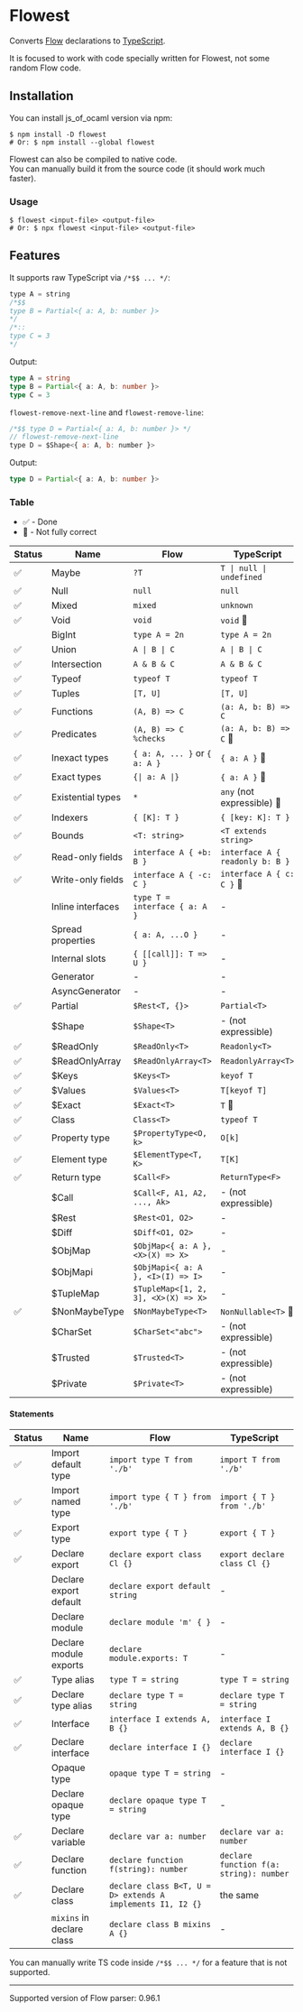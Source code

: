 # Flowest

Converts [Flow][] declarations to [TypeScript][].

It is focused to work with code specially written for Flowest, not some random Flow code.

[Flow]: https://flow.org/
[TypeScript]: https://www.typescriptlang.org/

## Installation

You can install js_of_ocaml version via npm:

```console
$ npm install -D flowest
# Or: $ npm install --global flowest
```

Flowest can also be compiled to native code.\
You can manually build it from the source code (it should work much faster).

### Usage

```console
$ flowest <input-file> <output-file>
# Or: $ npx flowest <input-file> <output-file>
```

## Features

It supports raw TypeScript via `/*$$ ... */`:

```javascript
type A = string
/*$$
type B = Partial<{ a: A, b: number }>
*/
/*::
type C = 3
*/
```

Output:

```typescript
type A = string
type B = Partial<{ a: A, b: number }>
type C = 3
```

`flowest-remove-next-line` and `flowest-remove-line`:

```javascript
/*$$ type D = Partial<{ a: A, b: number }> */
// flowest-remove-next-line
type D = $Shape<{ a: A, b: number }>
```

Output:

```typescript
type D = Partial<{ a: A, b: number }>
```

### Table

- ✅ - Done
- 🚩 - Not fully correct

| Status | Name       | Flow                                    | TypeScript |
|-------|-------------|-----------------------------------------|------------|
|   ✅  | Maybe       | `?T`                                    | `T \| null \| undefined` |
|   ✅  | Null        | `null`                                  | `null` |
|   ✅  | Mixed       | `mixed`                                 | `unknown` |
|   ✅  | Void        | `void`                                  | `void` 🚩 |
|       | BigInt      | `type A = 2n`                           | `type A = 2n` |
|   ✅  | Union       | `A \| B \| C`                           | `A \| B \| C` |
|   ✅  | Intersection | `A & B & C`                            | `A & B & C` |
|   ✅  | Typeof      | `typeof T`                              | `typeof T` |
|   ✅  | Tuples      | `[T, U]`                                | `[T, U]` |
|   ✅  | Functions   | `(A, B) => C`                           | `(a: A, b: B) => C` |
|   ✅  | Predicates  | `(A, B) => C %checks`                   | `(a: A, b: B) => C` 🚩 |
|   ✅  | Inexact types | `{ a: A, ... }` or `{ a: A }`         | `{ a: A }` 🚩 |
|   ✅  | Exact types | `{\| a: A \|}`                          | `{ a: A }` 🚩 |
|   ✅  | Existential types | `*`                               | `any` (not expressible) 🚩 |
|   ✅  | Indexers    | `{ [K]: T }`                            | `{ [key: K]: T }` |
|   ✅  | Bounds      | `<T: string>`                           | `<T extends string>` |
|   ✅  | Read-only fields | `interface A { +b: B }`            | `interface A { readonly b: B }` |
|   ✅  | Write-only fields | `interface A { -c: C }`           | `interface A { c: C }` 🚩 |
|       | Inline interfaces | `type T = interface { a: A }`     | - |
|       | Spread properties | `{ a: A, ...O }`                  | - |
|       | Internal slots | `{ [[call]]: T => U }`               | - |
|       | Generator   | -                                       | - |
|       | AsyncGenerator | -                                    | - |
|   ✅  | Partial     | `$Rest<T, {}>`                          | `Partial<T>` |
|       | $Shape      | `$Shape<T>`                             | - (not expressible) |
|   ✅  | $ReadOnly   | `$ReadOnly<T>`                          | `Readonly<T>` |
|   ✅  | $ReadOnlyArray | `$ReadOnlyArray<T>`                  | `ReadonlyArray<T>` |
|   ✅  | $Keys       | `$Keys<T>`                              | `keyof T` |
|   ✅  | $Values     | `$Values<T>`                            | `T[keyof T]` |
|   ✅  | $Exact      | `$Exact<T>`                             | `T` 🚩 |
|   ✅  | Class       | `Class<T>`                              | `typeof T` |
|   ✅  | Property type | `$PropertyType<O, k>`                 | `O[k]` |
|   ✅  | Element type | `$ElementType<T, K>`                   | `T[K]` |
|   ✅  | Return type | `$Call<F>`                              | `ReturnType<F>` |
|       | $Call       | `$Call<F, A1, A2, ..., Ak>`             | - (not expressible) |
|       | $Rest       | `$Rest<O1, O2>`                         | - |
|       | $Diff       | `$Diff<O1, O2>`                         | - |
|       | $ObjMap     | `$ObjMap<{ a: A }, <X>(X) => X>`        | - |
|       | $ObjMapi    | `$ObjMapi<{ a: A }, <I>(I) => I>`       | - |
|       | $TupleMap   | `$TupleMap<[1, 2, 3], <X>(X) => X>`     | - |
|   ✅  | $NonMaybeType | `$NonMaybeType<T>`                    | `NonNullable<T>` 🚩 |
|       | $CharSet    | `$CharSet<"abc">`                       | - (not expressible) |
|       | $Trusted    | `$Trusted<T>`                           | - (not expressible) |
|       | $Private    | `$Private<T>`                           | - (not expressible) |

#### Statements

| Status | Name       | Flow                                    | TypeScript |
|-------|-------------|-----------------------------------------|------------|
|   ✅  | Import default type | `import type T from './b'`      | `import T from './b'` |
|   ✅  | Import named type | `import type { T } from './b'`    | `import { T } from './b'` |
|   ✅  | Export type | `export type { T }`                     | `export { T }` |
|   ✅  | Declare export | `declare export class Cl {}`         | `export declare class Cl {}` |
|       | Declare export default | `declare export default string` | - |
|       | Declare module | `declare module 'm' { }`             | - |
|       | Declare module exports | `declare module.exports: T`  | - |
|   ✅  | Type alias  | `type T = string`                       | `type T = string` |
|   ✅  | Declare type alias  | `declare type T = string`       | `declare type T = string` |
|   ✅  | Interface   | `interface I extends A, B {}`           | `interface I extends A, B {}` |
|   ✅  | Declare interface | `declare interface I {}`          | `declare interface I {}` |
|       | Opaque type | `opaque type T = string`                | - |
|       | Declare opaque type | `declare opaque type T = string` | - |
|   ✅  | Declare variable | `declare var a: number`            | `declare var a: number` |
|   ✅  | Declare function | `declare function f(string): number` | `declare function f(a: string): number` |
|   ✅  | Declare class | `declare class B<T, U = D> extends A implements I1, I2 {}` | the same |
|       | `mixins` in declare class | `declare class B mixins A {}` | -

You can manually write TS code inside `/*$$ ... */` for a feature that is not supported.

---

Supported version of Flow parser: 0.96.1
